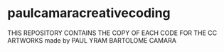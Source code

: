 # paulcamaracreativecoding
THIS REPOSITORY CONTAINS THE COPY OF EACH CODE FOR THE CC ARTWORKS made by PAUL YRAM BARTOLOME CAMARA
